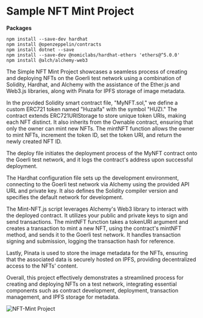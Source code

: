 # Sample NFT Mint Project

**Packages**

```shell
npm install --save-dev hardhat
npm install @openzeppelin/contracts
npm install dotnet --save
npm install --save-dev @nomiclabs/hardhat-ethers 'ethers@^5.0.0'
npm install @alch/alchemy-web3
```

The Simple NFT Mint Project showcases a seamless process of creating and deploying NFTs on the Goerli test network using a combination of Solidity, Hardhat, and Alchemy with the assistance of the Ether.js and Web3.js libraries, along with Pinata for IPFS storage of image metadata. 

In the provided Solidity smart contract file, "MyNFT.sol," we define a custom ERC721 token named "Huzaifa" with the symbol "HUZI." The contract extends ERC721URIStorage to store unique token URIs, making each NFT distinct. It also inherits from the Ownable contract, ensuring that only the owner can mint new NFTs. The mintNFT function allows the owner to mint NFTs, increment the token ID, set the token URI, and return the newly created NFT ID.

The deploy file initiates the deployment process of the MyNFT contract onto the Goerli test network, and it logs the contract's address upon successful deployment.

The Hardhat configuration file sets up the development environment, connecting to the Goerli test network via Alchemy using the provided API URL and private key. It also defines the Solidity compiler version and specifies the default network for development.

The Mint-NFT.js script leverages Alchemy's Web3 library to interact with the deployed contract. It utilizes your public and private keys to sign and send transactions. The mintNFT function takes a tokenURI argument and creates a transaction to mint a new NFT, using the contract's mintNFT method, and sends it to the Goerli test network. It handles transaction signing and submission, logging the transaction hash for reference.

Lastly, Pinata is used to store the image metadata for the NFTs, ensuring that the associated data is securely hosted on IPFS, providing decentralized access to the NFTs' content.

Overall, this project effectively demonstrates a streamlined process for creating and deploying NFTs on a test network, integrating essential components such as contract development, deployment, transaction management, and IPFS storage for metadata.


![NFT-Mint Project](https://github.com/huzaafi/NFT-Mint-Project/assets/143804804/da5d7c21-8d41-4bcc-ab3a-19079cebf1b1)
